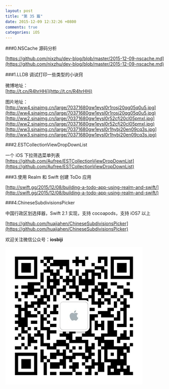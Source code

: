 ```yaml
---
layout: post
title: "第 35 篇"
date: 2015-12-09 12:32:26 +0800
comments: true
categories: iOS
---
```

###0.NSCache 源码分析

[https://github.com/nixzhu/dev-blog/blob/master/2015-12-09-nscache.md](https://github.com/nixzhu/dev-blog/blob/master/2015-12-09-nscache.md)  

###1.LLDB 调试打印一些类型的小诀窍

微博地址：  
[http://t.cn/R4hrHHi](http://t.cn/R4hrHHi)  

图片地址：  
[http://ww4.sinaimg.cn/large/70371680gw1eysl0r1rosj20qg05q0u5.jpg](http://ww4.sinaimg.cn/large/70371680gw1eysl0r1rosj20qg05q0u5.jpg)
[http://ww2.sinaimg.cn/large/70371680gw1eysl0r52cfj20cl05pmxl.jpg](http://ww2.sinaimg.cn/large/70371680gw1eysl0r52cfj20cl05pmxl.jpg)  
[http://ww3.sinaimg.cn/large/70371680gw1eysl0r1hybj20en09cq3s.jpg](http://ww3.sinaimg.cn/large/70371680gw1eysl0r1hybj20en09cq3s.jpg)  

###2.ESTCollectionViewDropDownList

一个 iOS 下拉筛选菜单列表  
[https://github.com/Aufree/ESTCollectionViewDropDownList](https://github.com/Aufree/ESTCollectionViewDropDownList)  

###3.使用 Realm 和 Swift 创建 ToDo 应用

[http://swift.gg/2015/12/08/building-a-todo-app-using-realm-and-swift/](http://swift.gg/2015/12/08/building-a-todo-app-using-realm-and-swift/)  

###4.ChineseSubdivisionsPicker

中国行政区划选择器，Swift 2.1 实现，支持 cocoapods，支持 iOS7 以上

[https://github.com/huajiahen/ChineseSubdivisionsPicker](https://github.com/huajiahen/ChineseSubdivisionsPicker)  

欢迎关注微信公众号：**iosbiji**

![iOS开发笔记](/images/weixin.jpg)

